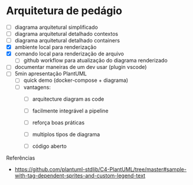 # Arquitetura de pedágio

- [ ] diagrama arquitetural simplificado
- [ ] diagrama arquitetural detalhado contextos
- [ ] diagrama arquitetural detalhado containers
- [X] ambiente local para renderização
- [X] comando local para renderização de arquivo
  - [ ] github workflow para atualização do diagrama renderizado
- [ ] documentar maneiras de um dev usar (plugin vscode)
- [ ] 5min apresentação PlantUML
  - [ ] quick demo (docker-compose + diagrama)
  - [ ] vantagens:
    - [ ] arquitecture diagram as code
    - [ ] facilmente integrável a pipeline
    - [ ] reforça boas práticas
    - [ ] multiplos tipos de diagrama
    - [ ] código aberto



Referências 

- https://github.com/plantuml-stdlib/C4-PlantUML/tree/master#sample-with-tag-dependent-sprites-and-custom-legend-text
